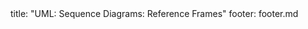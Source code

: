 <frontmatter>
title: "UML: Sequence Diagrams: Reference Frames"
footer: footer.md
</frontmatter>

<include src="unit-inPage-asFlat.md" boilerplate />